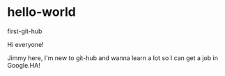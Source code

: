 # hello-world
first-git-hub

Hi everyone!

Jimmy here, I'm new to git-hub and wanna learn a lot so I can get a job in Google.HA!
